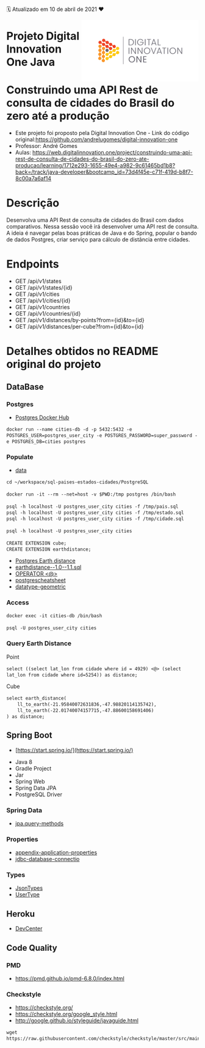 :spiral_calendar: Atualizado em 10 de abril de 2021 :heart:

<img align="right" alt="GIF" height="160px" src="https://github.com/rdeconti/rdeconti-resources/blob/main/Digital%20Innovation%20One%20-%20Logotipo.png" />

# Projeto Digital Innovation One Java
# Construindo uma API Rest de consulta de cidades do Brasil do zero até a produção
- Este projeto foi proposto pela Digital Innovation One - Link do código original:https://github.com/andrelugomes/digital-innovation-one
- Professor: André Gomes
- Aulas: https://web.digitalinnovation.one/project/construindo-uma-api-rest-de-consulta-de-cidades-do-brasil-do-zero-ate-producao/learning/1712e293-1655-49e4-a982-9c61465bd1b8?back=/track/java-developer&bootcamp_id=73d4f45e-c71f-419d-b8f7-8c00a7a6af14

# Descrição
Desenvolva uma API Rest de consulta de cidades do Brasil com dados comparativos. Nessa sessão você irá desenvolver uma API rest de consulta. A ideia é navegar pelas boas práticas de Java e do Spring, popular o bando de dados Postgres, criar serviço para cálculo de distância entre cidades.

# Endpoints
- GET /api/v1/states
- GET /api/v1/states/{id}
- GET /api/v1/cities
- GET /api/v1/cities/{id}
- GET /api/v1/countries
- GET /api/v1/countries/{id}
- GET /api/v1/distances/by-points?from={id}&to={id}
- GET /api/v1/distances/per-cube?from={id}&to={id}

# Detalhes obtidos no README original do projeto
## DataBase
### Postgres
* [Postgres Docker Hub](https://hub.docker.com/_/postgres)

```shell script
docker run --name cities-db -d -p 5432:5432 -e POSTGRES_USER=postgres_user_city -e POSTGRES_PASSWORD=super_password -e POSTGRES_DB=cities postgres
```

### Populate
* [data](https://github.com/chinnonsantos/sql-paises-estados-cidades/tree/master/PostgreSQL)

```shell script
cd ~/workspace/sql-paises-estados-cidades/PostgreSQL

docker run -it --rm --net=host -v $PWD:/tmp postgres /bin/bash

psql -h localhost -U postgres_user_city cities -f /tmp/pais.sql
psql -h localhost -U postgres_user_city cities -f /tmp/estado.sql
psql -h localhost -U postgres_user_city cities -f /tmp/cidade.sql

psql -h localhost -U postgres_user_city cities

CREATE EXTENSION cube; 
CREATE EXTENSION earthdistance;
```
* [Postgres Earth distance](https://www.postgresql.org/docs/current/earthdistance.html)
* [earthdistance--1.0--1.1.sql](https://github.com/postgres/postgres/blob/master/contrib/earthdistance/earthdistance--1.0--1.1.sql)
* [OPERATOR <@>](https://github.com/postgres/postgres/blob/master/contrib/earthdistance/earthdistance--1.1.sql)
* [postgrescheatsheet](https://postgrescheatsheet.com/#/tables)
* [datatype-geometric](https://www.postgresql.org/docs/current/datatype-geometric.html)

### Access
```shell script
docker exec -it cities-db /bin/bash

psql -U postgres_user_city cities
```

### Query Earth Distance
Point
```roomsql
select ((select lat_lon from cidade where id = 4929) <@> (select lat_lon from cidade where id=5254)) as distance;
```

Cube
```roomsql
select earth_distance(
    ll_to_earth(-21.95840072631836,-47.98820114135742), 
    ll_to_earth(-22.01740074157715,-47.88600158691406)
) as distance;
```

## Spring Boot
* [https://start.spring.io/](https://start.spring.io/)

+ Java 8
+ Gradle Project
+ Jar
+ Spring Web
+ Spring Data JPA
+ PostgreSQL Driver

### Spring Data
* [jpa.query-methods](https://docs.spring.io/spring-data/jpa/docs/current/reference/html/#jpa.query-methods)

### Properties
* [appendix-application-properties](https://docs.spring.io/spring-boot/docs/current/reference/html/appendix-application-properties.html)
* [jdbc-database-connectio](https://www.codejava.net/java-se/jdbc/jdbc-database-connection-url-for-common-databases)

### Types
* [JsonTypes](https://github.com/vladmihalcea/hibernate-types)
* [UserType](https://docs.jboss.org/hibernate/orm/3.5/api/org/hibernate/usertype/UserType.html)

## Heroku
* [DevCenter](https://devcenter.heroku.com/articles/getting-started-with-gradle-on-heroku)

## Code Quality
### PMD
+ https://pmd.github.io/pmd-6.8.0/index.html

### Checkstyle
+ https://checkstyle.org/
+ https://checkstyle.org/google_style.html
+ http://google.github.io/styleguide/javaguide.html

```shell script
wget https://raw.githubusercontent.com/checkstyle/checkstyle/master/src/main/resources/google_checks.xml
```

